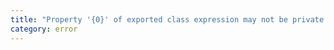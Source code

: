 ```yaml
---
title: "Property '{0}' of exported class expression may not be private or protected."
category: error
---
```

